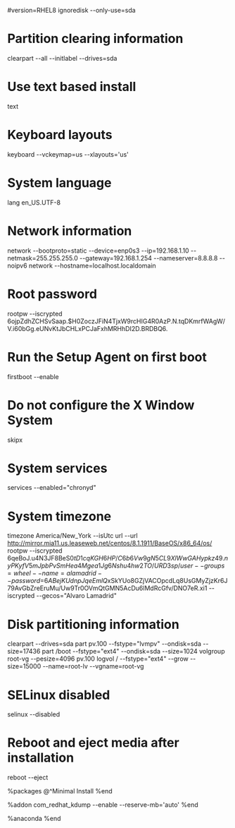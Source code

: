 #version=RHEL8
ignoredisk --only-use=sda

# Partition clearing information
clearpart --all --initlabel --drives=sda

# Use text based install
text

# Keyboard layouts
keyboard --vckeymap=us --xlayouts='us'

# System language
lang en_US.UTF-8

# Network information
network  --bootproto=static --device=enp0s3 --ip=192.168.1.10 --netmask=255.255.255.0 --gateway=192.168.1.254 --nameserver=8.8.8.8 --noipv6
network  --hostname=localhost.localdomain
# Root password
rootpw --iscrypted $6$ojpZdhZCHSvSaap.$H0ZoczJFiN4TjxW9rcHIG4R0AzP.N.tqDKmrfWAgW/V.i60bGg.eUNvKtJbCHLxPCJaFxhMRHhDI2D.BRDBQ6.
# Run the Setup Agent on first boot
firstboot --enable
# Do not configure the X Window System
skipx
# System services
services --enabled="chronyd"
# System timezone
timezone America/New_York --isUtc
url --url http://mirror.mia11.us.leaseweb.net/centos/8.1.1911/BaseOS/x86_64/os/
rootpw --iscrypted $6$qeBoJ.u4N3JF8BeS$0tD1cqKGH6HP/C6b6Vw9gN5CL9XlWwGAHypkz49.nyPKyfV5mJpbPvSmHea4Mgea1Jg6Nshu4hw2TO/URD3sp/
user --groups=wheel --name=alamadrid --password=$6$ABejKUdnpJqeEmlQ$xSkYUo8GZjVACOpcdLq8UsGMyZjzKr6J79AvGbZreEruMu/Uw9Tr0OVmQtGMN5AcDu6lMdRcGfv/DNO7eR.xi1 --iscrypted --gecos="Alvaro Lamadrid"
# Disk partitioning information
clearpart  --drives=sda
part pv.100 --fstype="lvmpv" --ondisk=sda --size=17436
part /boot --fstype="ext4" --ondisk=sda --size=1024
volgroup root-vg --pesize=4096 pv.100
logvol / --fstype="ext4" --grow --size=15000 --name=root-lv --vgname=root-vg
# SELinux disabled
selinux --disabled

# Reboot and eject media after installation
reboot --eject

%packages
@^Minimal Install
%end

%addon com_redhat_kdump --enable --reserve-mb='auto'
%end

%anaconda
%end